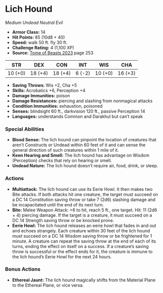 # Lich Hound

*Medium* *Undead* *Neutral Evil*

- **Armor Class:** 14
- **Hit Points:** 85 (10d8 + 40)
- **Speed:** walk 50 ft. fly 30 ft.
- **Challenge Rating:** 4 (1,100 XP)
- **Source:** [Tome of Beasts 2023](https://koboldpress.com/kpstore/product/tome-of-beasts-1-2023-edition/) page 253

| STR | DEX | CON | INT | WIS | CHA |
| --- | --- | --- | --- | --- | --- |
| 10 (+0) | 18 (+4) | 18 (+4) | 6 (-2) | 10 (+0) | 16 (+3) |

- **Saving Throws**: Wis +2, Cha +5
- **Skills:** Acrobatics +6, Perception +4
- **Damage Immunities:** poison
- **Damage Resistances:** piercing and slashing from nonmagical attacks
- **Condition Immunities:** exhaustion, poisoned
- **Senses:** blindsight 60 ft., darkvision 120 ft., passive Perception 14
- **Languages:** understands Common and Darakhul but can’t speak

### Special Abilities

- **Blood Sense:** The lich hound can pinpoint the location of creatures that aren’t Constructs or Undead within 60 feet of it and can sense the general direction of such creatures within 1 mile of it.
- **Keen Hearing and Smell:** The lich hound has advantage on Wisdom (Perception) checks that rely on hearing or smell.
- **Undead Nature:** The lich hound doesn’t require air, food, drink, or sleep.

### Actions

- **Multiattack:** The lich hound can use its Eerie Howl. It then makes two Bite attacks. If both attacks hit one creature, the target must succeed on a DC 14 Constitution saving throw or take 7 (2d6) slashing damage and be incapacitated until the end of its next turn.
- **Bite:** Melee Weapon Attack: +6 to hit, reach 5 ft., one target. Hit: 11 (2d6 + 4) piercing damage. If the target is a creature, it must succeed on a DC 14 Strength saving throw or be knocked prone.
- **Eerie Howl:** The lich hound releases an eerie howl that fades in and out and echoes strangely. Each creature within 30 feet of the lich hound must succeed on a DC 14 Wisdom saving throw or be frightened for 1 minute. A creature can repeat the saving throw at the end of each of its turns, ending the effect on itself on a success. If a creature’s saving throw is successful or the effect ends for it, the creature is immune to the lich hound’s Eerie Howl for the next 24 hours.

### Bonus Actions

- **Ethereal Jaunt:** The lich hound magically shifts from the Material Plane to the Ethereal Plane, or vice versa.
